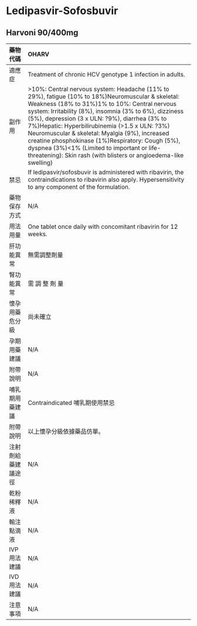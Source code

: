 # Ledipasvir-Sofosbuvir

## Harvoni  90/400mg

| 藥物代碼 | OHARV |
| :--- | :--- |
| 適應症 | Treatment of chronic HCV genotype 1 infection in adults. |
| 副作用 | &gt;10%: Central nervous system: Headache \(11% to 29%\), fatigue \(10% to 18%\)Neuromuscular & skeletal: Weakness \(18% to 31%\)1% to 10%: Central nervous system: Irritability \(8%\), insomnia \(3% to 6%\), dizziness \(5%\), depression \(3 x ULN: ?9%\), diarrhea \(3% to 7%\)Hepatic: Hyperbilirubinemia \(&gt;1.5 x ULN: ?3%\) Neuromuscular & skeletal: Myalgia \(9%\), increased creatine phosphokinase \(1%\)Respiratory: Cough \(5%\), dyspnea \(3%\)&lt;1% \(Limited to important or life-threatening\): Skin rash \(with blisters or angioedema-like swelling\) |
| 禁忌 | If ledipasvir/sofosbuvir is administered with ribavirin, the contraindications to ribavirin also apply. Hypersensitivity to any component of the formulation. |
| 藥物保存方式 | N/A |
| 用法用量 | One tablet once daily with concomitant ribavirin for 12 weeks. |
| 肝功能異常 | 無需調整劑量 |
| 腎功能異常 | 需 調 整 劑 量 |
| 懷孕用藥危分級 | 尚未確立 |
| 孕期用藥建議 | N/A |
| 附帶說明 | N/A |
| 哺乳期用藥建議 | Contraindicated 哺乳期使用禁忌 |
| 附帶說明 | 以上懷孕分級依據藥品仿單。 |
| 注射劑給藥建議途徑 | N/A |
| 乾粉稀釋液 | N/A |
| 輸注點滴液 | N/A |
| IVP 用法建議 | N/A |
| IVD 用法建議 | N/A |
| 注意事項 | N/A |

